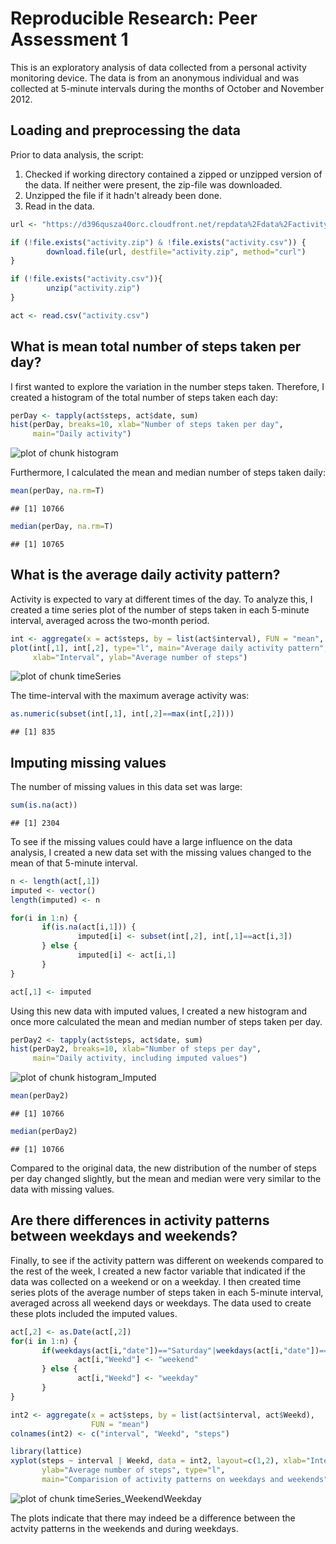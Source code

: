# Reproducible Research: Peer Assessment 1

This is an exploratory analysis of data collected from a personal activity 
monitoring device. The data is from an anonymous individual and was collected at
5-minute intervals during the months of October and November 2012.

## Loading and preprocessing the data

Prior to data analysis, the script:  
 
1. Checked if working directory contained a zipped or unzipped version of the 
data. If neither were present, the zip-file was downloaded.  
2. Unzipped the file if it hadn't already been done.  
3. Read in the data.  


```r
url <- "https://d396qusza40orc.cloudfront.net/repdata%2Fdata%2Factivity.zip"

if (!file.exists("activity.zip") & !file.exists("activity.csv")) {
        download.file(url, destfile="activity.zip", method="curl")
}

if (!file.exists("activity.csv")){
        unzip("activity.zip")
}

act <- read.csv("activity.csv")
```

## What is mean total number of steps taken per day?

I first wanted to explore the variation in the number steps taken.
Therefore, I created a histogram of the total number of steps taken each day:


```r
perDay <- tapply(act$steps, act$date, sum)
hist(perDay, breaks=10, xlab="Number of steps taken per day", 
     main="Daily activity")
```

![plot of chunk histogram](figure/histogram.png) 

Furthermore, I calculated the mean and median number of steps taken daily:


```r
mean(perDay, na.rm=T)
```

```
## [1] 10766
```

```r
median(perDay, na.rm=T)
```

```
## [1] 10765
```

## What is the average daily activity pattern?

Activity is expected to vary at different times of the day. To analyze this, I 
created a time series plot of the number of steps taken in each 5-minute 
interval, averaged across the two-month period.


```r
int <- aggregate(x = act$steps, by = list(act$interval), FUN = "mean", na.rm=T)
plot(int[,1], int[,2], type="l", main="Average daily activity pattern",
     xlab="Interval", ylab="Average number of steps")
```

![plot of chunk timeSeries](figure/timeSeries.png) 

The time-interval with the maximum average activity was:


```r
as.numeric(subset(int[,1], int[,2]==max(int[,2])))
```

```
## [1] 835
```

## Imputing missing values

The number of missing values in this data set was large:


```r
sum(is.na(act))
```

```
## [1] 2304
```

To see if the missing values could have a large influence on the data analysis,
I created a new data set with the missing values changed to the mean of that 
5-minute interval.


```r
n <- length(act[,1])
imputed <- vector()
length(imputed) <- n

for(i in 1:n) {
       if(is.na(act[i,1])) {
               imputed[i] <- subset(int[,2], int[,1]==act[i,3])
       } else {
               imputed[i] <- act[i,1]
       }
}

act[,1] <- imputed
```


Using this new data with imputed values, I created a new histogram and once more
calculated the mean and median number of steps taken per day.


```r
perDay2 <- tapply(act$steps, act$date, sum)
hist(perDay2, breaks=10, xlab="Number of steps per day", 
     main="Daily activity, including imputed values")
```

![plot of chunk histogram_Imputed](figure/histogram_Imputed.png) 

```r
mean(perDay2)
```

```
## [1] 10766
```

```r
median(perDay2)
```

```
## [1] 10766
```

Compared to the original data, the new distribution of the number of steps per 
day changed slightly, but the mean and median were very similar to the data with
missing values.

## Are there differences in activity patterns between weekdays and weekends?

Finally, to see if the activity pattern was different on weekends compared to 
the rest of the week, I created a new factor variable that indicated if the data
was collected on a weekend or on a weekday. I then created time series plots of 
the average number of steps taken in each 5-minute interval, averaged across all
weekend days or weekdays. The data used to create these plots included the 
imputed values.


```r
act[,2] <- as.Date(act[,2])
for(i in 1:n) {
       if(weekdays(act[i,"date"])=="Saturday"|weekdays(act[i,"date"])=="Sunday"){
               act[i,"Weekd"] <- "weekend"
       } else {
               act[i,"Weekd"] <- "weekday"
       }
}

int2 <- aggregate(x = act$steps, by = list(act$interval, act$Weekd),
                  FUN = "mean")
colnames(int2) <- c("interval", "Weekd", "steps")

library(lattice)
xyplot(steps ~ interval | Weekd, data = int2, layout=c(1,2), xlab="Interval", 
       ylab="Average number of steps", type="l", 
       main="Comparision of activity patterns on weekdays and weekends")
```

![plot of chunk timeSeries_WeekendWeekday](figure/timeSeries_WeekendWeekday.png) 

The plots indicate that there may indeed be a difference between the actvity 
patterns in the weekends and during weekdays.
